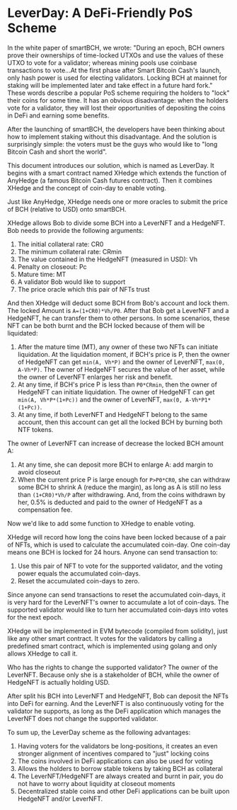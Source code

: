 # LeverDay: A DeFi-Friendly PoS Scheme

In the white paper of smartBCH, we wrote: "During an epoch, BCH owners prove their ownerships of time-locked UTXOs and use the values of these UTXO to vote for a validator; whereas mining pools use coinbase transactions to vote...At the first phase after Smart Bitcoin Cash's launch, only hash power is used for electing validators. Locking BCH at mainnet for staking will be implemented later and take effect in a future hard fork." These words describe a popular PoS scheme requiring the holders to "lock" their coins for some time. It has an obvious disadvantage: when the holders vote for a validator, they will lost their opportunities of depositing the coins in DeFi and earning some benefits.

After the launching of smartBCH, the developers have been thinking about how to implement staking without this disadvantage. And the solution is surprisingly simple: the voters must be the guys who would like to "long Bitcoin Cash and short the world".

This document introduces our solution, which is named as LeverDay. It begins with a smart contract named XHedge which extends the function of AnyHedge (a famous Bitcoin Cash futures contract). Then it combines XHedge and the concept of coin-day to enable voting.

Just like AnyHedge, XHedge needs one or more oracles to submit the price of BCH (relative to USD) onto smartBCH.

XHedge allows Bob to divide some BCH into a LeverNFT and a HedgeNFT. Bob needs to provide the following arguments:

1. The initial collateral rate: CR0
2. The minimum collateral rate: CRmin
3. The value contained in the HedgeNFT (measured in USD): Vh
4. Penalty on closeout: Pc
5. Mature time: MT
6. A validator Bob would like to support
7. The price oracle which this pair of NFTs trust 

And then XHedge will deduct some BCH from Bob's account and lock them. The locked Amount is `A=(1+CR0)*Vh/P0`. After that Bob get a LeverNFT and a HedgeNFT, he can transfer them to other persons. In some scenarios, these NFT can be both burnt and the BCH locked because of them will be liquidated:

1. After the mature time (MT), any owner of these two NFTs can initiate liquidation. At the liquidation moment, if BCH's price is P, then the owner of HedgeNFT can get `min(A, Vh*P)` and the owner of LeverNFT, `max(0, A-Vh*P)`. The owner of HedgeNFT secures the value of her asset, while the owner of LeverNFT enlarges her risk and benefit.
2. At any time, if BCH's price P is less than `P0*CRmin`, then the owner of HedgeNFT can initiate liquidation.  The owner of HedgeNFT can get `min(A, Vh*P*(1+Pc))` and the owner of LeverNFT, `max(0, A-Vh*P1*(1+Pc))`. 
3. At any time, if both LeverNFT and HedgeNFT belong to the same account, then this account can get all the locked BCH by burning both NTF tokens.

The owner of LeverNFT can increase of decrease the locked BCH amount A:

1. At any time, she can deposit more BCH to enlarge A: add margin to avoid closeout
2. When the current price P is large enough for `P>P0*CR0`, she can withdraw some BCH to shrink A (reduce the margin), as long as A is still no less than `(1+CR0)*Vh/P` after withdrawing. And, from the coins withdrawn by her, 0.5% is deducted and paid to the owner of HedgeNFT as a compensation fee.

Now we'd like to add some function to XHedge to enable voting. 

XHedge will record how long the coins have been locked because of a pair of NFTs, which is used to calculate the accumulated coin-day. One coin-day means one BCH is locked for 24 hours. Anyone can send transaction to:

1. Use this pair of NFT to vote for the supported validator, and the voting power equals the accumulated coin-days.
2. Reset the accumulated coin-days to zero.

Since anyone can send transactions to reset the accumulated coin-days, it is very hard for the LeverNFT's owner to accumulate a lot of coin-days. The supported validator would like to turn her accumulated coin-days into votes for the next epoch.

XHedge will be implemented in EVM bytecode (compiled from solidity), just like any other smart contract. It votes for the validators by calling a predefined smart contract, which is implemented using golang and only allows XHedge to call it.

Who has the rights to change the supported validator? The owner of the LeverNFT. Because only she is a stakeholder of BCH, while the owner of HedgeNFT is actually holding USD.

After split his BCH into LeverNFT and HedgeNFT, Bob can deposit the NFTs into DeFi for earning. And the LeverNFT is also continuously voting for the validator he supports, as long as the DeFi application which manages the LeverNFT does not change the supported validator.

To sum up, the LeverDay scheme as the following advantages:

1. Having voters for the validators be long-positions, it creates an even stronger alignment of incentives compared to "just" locking coins
2. The coins involved in DeFi applications can also be used for voting
3. Allows the holders to borrow stable tokens by taking BCH as collateral
4. The LeverNFT/HedgeNFT are always created and burnt in pair, you do not have to worry about liquidity at closeout moments
5. Decentralized stable coins and other DeFi applications can be built upon HedgeNFT and/or LeverNFT.

